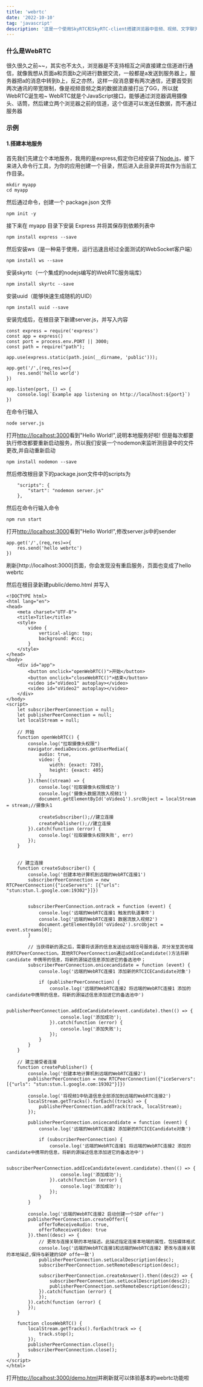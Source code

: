 ```yaml
---
title: 'webrtc'
date: '2022-10-10'
tag: 'javascript'
description: '这是一个使用SkyRTC和SkyRTC-client搭建浏览器中音频、视频、文字聊天室的Demo'
---
```

### 什么是WebRTC
很久很久之前~~，其实也不太久，浏览器是不支持相互之间直接建立信道进行通信，就像我想从页面a和页面b之间进行数据交流，一般都是a发送到服务器上，服务器把a的消息中转到b上，反之亦然，这样一段消息要有两次通信，还要首受到两次通讯的带宽限制，像是视频音频之类的数据流直接打出了GG，所以就WebRTC诞生啦~
WebRTC就是个JavaScript接口，能够通过浏览器调用摄像头、话筒，然后建立两个浏览器之前的信道，这个信道可以发送任数据，而不通过服务器

### 示例
#### 1.搭建本地服务
首先我们先建立个本地服务，我用的是express,假定你已经安装了[Node.js](https://nodejs.org/en/)，接下来进入命令行工具，为你的应用创建一个目录，然后进入此目录并将其作为当前工作目录。

```
mkdir myapp
cd myapp
```
然后通过命令，创建一个 package.json 文件

```
npm init -y
```
接下来在 myapp 目录下安装 Express 并将其保存到依赖列表中

```
npm install express --save
```

然后安装ws（是一种易于使用，运行迅速且经过全面测试的WebSocket客户端）

```
npm install ws --save
```
安装skyrtc（一个集成的nodejs编写的WebRTC服务端库）
```
npm install skyrtc --save
```
安装uuid（能够快速生成随机的UID）
```
npm install uuid --save
```
安装完成后，在根目录下新建server.js，并写入内容
```
const express = require('express')
const app = express()
const port = process.env.PORT || 3000;
const path = require("path");

app.use(express.static(path.join(__dirname, 'public')));

app.get('/',(req,res)=>{
    res.send('hello world')
})

app.listen(port, () => {
    console.log(`Example app listening on http://localhost:${port}`)
})
```
在命令行输入
```
node server.js
```
打开[http://localhost:3000](http://localhost:3000)看到"Hello World!",说明本地服务好啦!
但是每次都要执行修改都要重新启动服务，所以我们安装一个nodemon来监听测目录中的文件更改,并自动重新启动
```
npm install nodemon --save
```
然后修改根目录下的package.json文件中的scripts为
```
    "scripts": {
        "start": "nodemon server.js"
    },
```
然后在命令行输入命令
```
npm run start
```
打开[http://localhost:3000](http://localhost:3000)看到"Hello World!",修改server.js中的sender
```
app.get('/',(req,res)=>{
    res.send('hello webrtc')
})
```
刷新[http://localhost:3000]页面，你会发现没有重启服务，页面也变成了hello webrtc

然后在根目录新建public/demo.html 并写入
```
<!DOCTYPE html>
<html lang="en">
<head>
    <meta charset="UTF-8">
    <title>Title</title>
    <style>
        video {
            vertical-align: top;
            background: #ccc;
        }
    </style>
</head>
<body>
    <div id="app">
        <button onclick="openWebRTC()">开始</button>
        <button onclick="closeWebRTC()">结束</button>
        <video id="oVideo1" autoplay></video>
        <video id="oVideo2" autoplay></video>
    </div>
</body>
<script>
    let subscriberPeerConnection = null;
    let publisherPeerConnection = null;
    let localStream = null;

    // 开始
    function openWebRTC() {
        console.log("拉取摄像头权限")
        navigator.mediaDevices.getUserMedia({
            audio: true,
            video: {
                width: {exact: 720},
                height: {exact: 405}
            }
        }).then((stream) => {
            console.log('拉取摄像头权限成功')
            console.log('摄像头数据流放入视频1')
            document.getElementById('oVideo1').srcObject = localStream = stream;//摄像头1

            createSubscriber();//建立连接
            createPublisher();//建立连接
        }).catch(function (error) {
            console.log('拉取摄像头权限失败', err)
        });
    }


    // 建立连接
    function createSubscriber() {
        console.log('创建本地计算机到远端的WebRTC连接1')
        subscriberPeerConnection = new RTCPeerConnection({"iceServers": [{"urls": "stun:stun.l.google.com:19302"}]})


        subscriberPeerConnection.ontrack = function (event) {
            console.log('远端的WebRTC连接1 触发的轨道事件')
            console.log('远端的WebRTC连接1 数据流放入视频2')
            document.getElementById('oVideo2').srcObject = event.streams[0];
        }

        // 当获得新的源之后，需要将该源的信息发送给远端信号服务器，并分发至其他端的RTCPeerConnection。其他RTCPeerConnection通过addIceCandidate()方法将新candidate 中携带的信息，将新的源描述信息添加进它的备选池中；
        subscriberPeerConnection.onicecandidate = function (event) {
            console.log('远端的WebRTC连接1 添加新的RTCICECandidate对象')

            if (publisherPeerConnection) {
                console.log('远端的WebRTC连接2 将远端的WebRTC连接1 添加的candidate中携带的信息，将新的源描述信息添加进它的备选池中')

                publisherPeerConnection.addIceCandidate(event.candidate).then(() => {
                    console.log('添加成功');
                }).catch(function (error) {
                    console.log('添加失败');
                });
            }
        }
    }

    // 建立接受者连接
    function createPublisher() {
        console.log('创建本地计算机到远端的WebRTC连接2')
        publisherPeerConnection = new RTCPeerConnection({"iceServers": [{"urls": "stun:stun.l.google.com:19302"}]})

        console.log('将视频1中轨道信息全部添加到远端的WebRTC连接2')
        localStream.getTracks().forEach((track) => {
            publisherPeerConnection.addTrack(track, localStream);
        });

        publisherPeerConnection.onicecandidate = function (event) {
            console.log('远端的WebRTC连接2 添加新的RTCICECandidate对象')

            if (subscriberPeerConnection) {
                console.log('远端的WebRTC连接1 将远端的WebRTC连接2 添加的candidate中携带的信息，将新的源描述信息添加进它的备选池中')

                subscriberPeerConnection.addIceCandidate(event.candidate).then(() => {
                    console.log('添加成功');
                }).catch(function (error) {
                    console.log('添加成功');
                });
            }
        }

        console.log('远端的WebRTC连接2 启动创建一个SDP offer')
        publisherPeerConnection.createOffer({
            offerToReceiveAudio: true,
            offerToReceiveVideo: true
        }).then((desc) => {
            // 更改与连接关联的本地描述。此描述指定连接本地端的属性，包括媒体格式
            console.log('远端的WebRTC连接1和远端的WebRTC连接2 更改与连接关联的本地描述,保持与新建的SDP offe一致')
            publisherPeerConnection.setLocalDescription(desc);
            subscriberPeerConnection.setRemoteDescription(desc);

            subscriberPeerConnection.createAnswer().then((desc2) => {
                subscriberPeerConnection.setLocalDescription(desc2);
                publisherPeerConnection.setRemoteDescription(desc2);
            }).catch(function (error) {
            });
        }).catch(function (error) {
        });
    }

    function closeWebRTC() {
        localStream.getTracks().forEach(track => {
            track.stop();
        });
        publisherPeerConnection.close();
        subscriberPeerConnection.close();
    }
</script>
</html>
```
打开[http://localhost:3000/demo.html](http://localhost:3000/demo.html)并刷新就可以体验基本的webrtc功能啦
